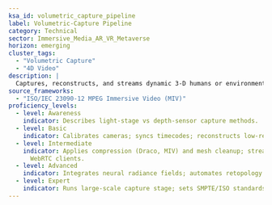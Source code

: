 ```yaml
---
ksa_id: volumetric_capture_pipeline
label: Volumetric-Capture Pipeline
category: Technical
sector: Immersive_Media_AR_VR_Metaverse
horizon: emerging
cluster_tags:
  - "Volumetric Capture"
  - "4D Video"
description: |
  Captures, reconstructs, and streams dynamic 3-D humans or environments via multi-camera arrays, depth sensors, and neural-radiance-field post-processing; optimises mesh fidelity vs bandwidth.
source_frameworks:
  - "ISO/IEC 23090-12 MPEG Immersive Video (MIV)"
proficiency_levels:
  - level: Awareness
    indicator: Describes light-stage vs depth-sensor capture methods.
  - level: Basic
    indicator: Calibrates cameras; syncs timecodes; reconstructs low-res mesh.
  - level: Intermediate
    indicator: Applies compression (Draco, MIV) and mesh cleanup; streams to
      WebRTC clients.
  - level: Advanced
    indicator: Integrates neural radiance fields; automates retopology.
  - level: Expert
    indicator: Runs large-scale capture stage; sets SMPTE/ISO standards for 4-D pipelines.
---
```

